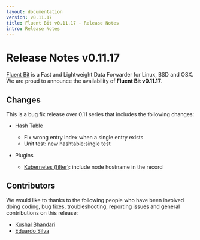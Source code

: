 ```yaml
---
layout: documentation
version: v0.11.17
title: Fluent Bit v0.11.17 - Release Notes
intro: Release Notes
---
```


# Release Notes v0.11.17

[Fluent Bit](http://fluentbit.io) is a Fast and Lightweight Data Forwarder for Linux, BSD and OSX. We are proud to announce the availability of __Fluent Bit v0.11.17__.

## Changes

This is a bug fix release over 0.11 series that includes the following changes:

- Hash Table
  - Fix wrong entry index when a single entry exists
  - Unit test: new hashtable:single test

- Plugins
  - [Kubernetes (filter)](http://fluentbit.io/documentation/0.11/filter/kubernetes.html): include node hostname in the record

## Contributors

We would like to thanks to the following people who have been involved doing coding, bug fixes, troubleshooting, reporting issues and general contributions on this release:

- [Kushal Bhandari](https://github.com/kushwiz)
- [Eduardo Silva](https://github.com/edsiper)
